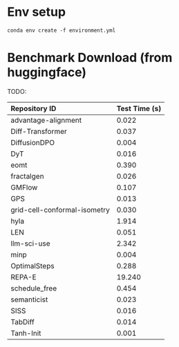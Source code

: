 




# Env setup
`conda env create -f environment.yml`

# Benchmark Download (from huggingface)

TODO:




| Repository ID | Test Time (s) |
| :----------------------------- | :------------ |
| advantage-alignment | 0.022 |
| Diff-Transformer | 0.037 |
| DiffusionDPO | 0.004 |
| DyT | 0.016 |
| eomt | 0.390 |
| fractalgen | 0.026 |
| GMFlow | 0.107 |
| GPS | 0.013 |
| grid-cell-conformal-isometry | 0.030 |
| hyla | 1.914 |
| LEN | 0.051 |
| llm-sci-use | 2.342 |
| minp | 0.004 |
| OptimalSteps | 0.288 |
| REPA-E | 19.240 |
| schedule_free | 0.454 |
| semanticist | 0.023 |
| SISS | 0.016 |
| TabDiff | 0.014 |
| Tanh-Init | 0.001 |
